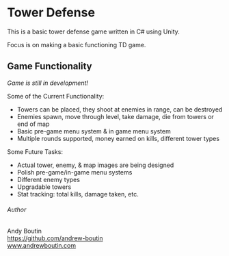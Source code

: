 # Tower Defense

This is a basic tower defense game written in C# using Unity.

Focus is on making a basic functioning TD game.

## Game Functionality

*Game is still in development!*

Some of the Current Functionality:
* Towers can be placed, they shoot at enemies in range, can be destroyed
* Enemies spawn, move through level, take damage, die from towers or end of map
* Basic pre-game menu system & in game menu system
* Multiple rounds supported, money earned on kills, different tower types

Some Future Tasks:
* Actual tower, enemy, & map images are being designed
* Polish pre-game/in-game menu systems
* Different enemy types
* Upgradable towers
* Stat tracking: total kills, damage taken, etc.

###### Author

Andy Boutin  
https://github.com/andrew-boutin  
www.andrewboutin.com  